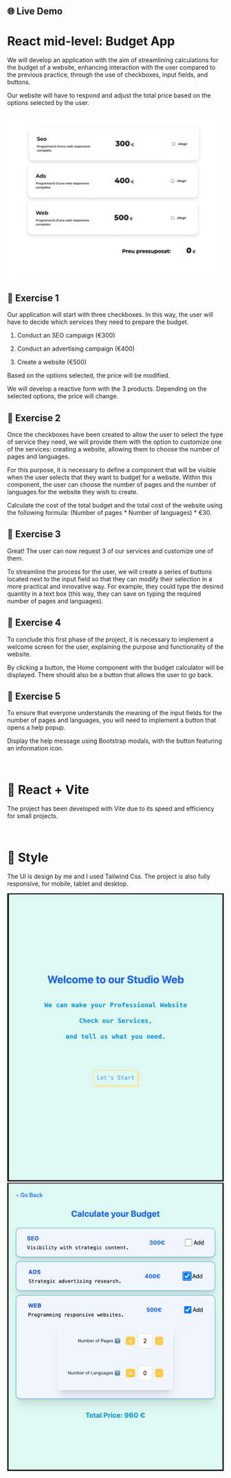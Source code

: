 ## 🌐 Live Demo

# React mid-level: Budget App
We will develop an application with the aim of streamlining calculations for the budget of a website, enhancing interaction with the user compared to the previous practice, through the use of checkboxes, input fields, and buttons.

Our website will have to respond and adjust the total price based on the options selected by the user.

![image example](<src/assets/exercise example.png>)

## 📍 Exercise 1


Our application will start with three checkboxes. In this way, the user will have to decide which services they need to prepare the budget.

1. Conduct an SEO campaign (€300)

2. Conduct an advertising campaign (€400)

3. Create a website (€500)

Based on the options selected, the price will be modified.

We will develop a reactive form with the 3 products. Depending on the selected options, the price will change.


## 📍 Exercise 2

Once the checkboxes have been created to allow the user to select the type of service they need, we will provide them with the option to customize one of the services: creating a website, allowing them to choose the number of pages and languages.

For this purpose, it is necessary to define a component that will be visible when the user selects that they want to budget for a website. Within this component, the user can choose the number of pages and the number of languages for the website they wish to create.

Calculate the cost of the total budget and the total cost of the website using the following formula: (Number of pages * Number of languages) * €30.


## 📍 Exercise 3

Great! The user can now request 3 of our services and customize one of them.

To streamline the process for the user, we will create a series of buttons located next to the input field so that they can modify their selection in a more practical and innovative way. For example, they could type the desired quantity in a text box (this way, they can save on typing the required number of pages and languages).


## 📍 Exercise 4

To conclude this first phase of the project, it is necessary to implement a welcome screen for the user, explaining the purpose and functionality of the website.

By clicking a button, the Home component with the budget calculator will be displayed. There should also be a button that allows the user to go back.


## 📍 Exercise 5

To ensure that everyone understands the meaning of the input fields for the number of pages and languages, you will need to implement a button that opens a help popup.

Display the help message using Bootstrap modals, with the button featuring an information icon.

<br/>

#  💾 React + Vite

The project has been developed with Vite due to its speed and efficiency for small projects. 

<br/>

#  🎠 Style

The UI is design by me and I used Tailwind Css. 
The project is also fully responsive, for mobile, tablet and desktop.

![welcome](src/assets/welcome.png)  ![home](src/assets/home.png)

